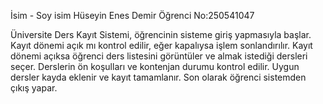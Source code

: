 İsim - Soy isim Hüseyin Enes Demir
Öğrenci No:250541047



Üniversite Ders Kayıt Sistemi, öğrencinin sisteme giriş yapmasıyla başlar. Kayıt dönemi açık mı kontrol edilir, eğer kapalıysa işlem sonlandırılır. Kayıt dönemi açıksa öğrenci ders listesini görüntüler ve almak istediği dersleri seçer. Derslerin ön koşulları ve kontenjan durumu kontrol edilir. Uygun dersler kayda eklenir ve kayıt tamamlanır. Son olarak öğrenci sistemden çıkış yapar.


